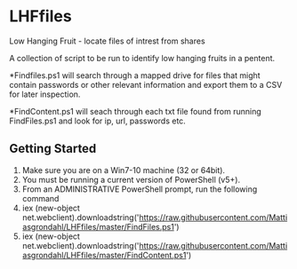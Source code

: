 # LHFfiles
Low Hanging Fruit - locate files of intrest from shares

A collection of script to be run to identify low hanging fruits in a pentent.

*Findfiles.ps1 will search through a mapped drive for files that might contain passwords or other relevant information and export them to a CSV for later inspection.

*FindContent.ps1 will seach through each txt file found from running FindFiles.ps1 and look for ip, url, passwords etc.

## Getting Started

1. Make sure you are on a Win7-10 machine (32 or 64bit).
2. You must be running a current version of PowerShell (v5+).
3. From an ADMINISTRATIVE PowerShell prompt, run the following command
4. iex (new-object net.webclient).downloadstring('https://raw.githubusercontent.com/Mattiasgrondahl/LHFfiles/master/FindFiles.ps1')
5. iex (new-object net.webclient).downloadstring('https://raw.githubusercontent.com/Mattiasgrondahl/LHFfiles/master/FindContent.ps1')

